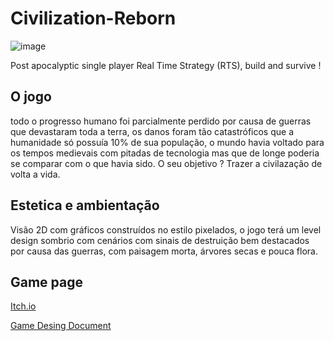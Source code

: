 # Civilization-Reborn

![image](https://user-images.githubusercontent.com/33494009/95640020-1849bd00-0a71-11eb-84b5-b579c2c53983.png)

Post apocalyptic single player Real Time Strategy (RTS), build and survive !


## O jogo
todo o progresso humano foi parcialmente perdido por causa de guerras que
devastaram toda a terra, os danos foram tão catastróficos que a humanidade só
possuía 10% de sua população, o mundo havia voltado para os tempos medievais
com pitadas de tecnologia mas que de longe poderia se comparar com o que havia
sido. O seu objetivo ? Trazer a civilazação de volta a vida.

## Estetica e ambientação

Visão 2D com gráficos construídos no estilo pixelados, o jogo terá
um level design sombrio com cenários com sinais de destruição bem destacados
por causa das guerras, com paisagem morta, árvores secas e pouca flora.

## Game page
[Itch.io](https://biscoitonikito.itch.io/civilization-reborn)

[Game Desing Document](https://www.overleaf.com/read/svwrpgtxbddx) 
